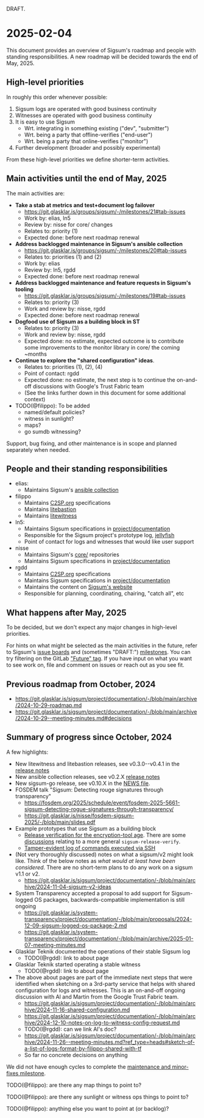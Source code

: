 DRAFT.

# 2025-02-04

This document provides an overview of Sigsum's roadmap and people with standing
responsibilities.  A new roadmap will be decided towards the end of May, 2025.

## High-level priorities

In roughly this order whenever possible:

  1. Sigsum logs are operated with good business continuity
  2. Witnesses are operated with good business continuity
  3. It is easy to use Sigsum
     - Wrt. integrating in something existing ("dev", "submitter")
     - Wrt. being a party that offline-verifies ("end-user")
     - Wrt. being a party that online-verifies ("monitor")
  4. Further development (broader and possibly experimental)

From these high-level priorities we define shorter-term activities.

## Main activities until the end of May, 2025

The main activities are:

  - **Take a stab at metrics and test+document log failover**
    - https://git.glasklar.is/groups/sigsum/-/milestones/21#tab-issues
    - Work by: elias, ln5
    - Review by: nisse for core/ changes
    - Relates to: priority (1)
    - Expected done: before next roadmap renewal
  - **Address backlogged maintenance in Sigsum's ansible collection**
    - https://git.glasklar.is/groups/sigsum/-/milestones/20#tab-issues
    - Relates to: priorities (1) and (2)
    - Work by: elias
    - Review by: ln5, rgdd
    - Expected done: before next roadmap renewal
  - **Address backlogged maintenance and feature requests in Sigsum's tooling**
    - https://git.glasklar.is/groups/sigsum/-/milestones/19#tab-issues
    - Relates to: priority (3)
    - Work and review by: nisse, rgdd
    - Expected done: before next roadmap renewal
  - **Dogfood use of Sigsum as a building block in ST**
    - Relates to: priority (3)
    - Work and review by: nisse, rgdd
    - Expected done: no estimate, expected outcome is to contribute some
      improvements to the monitor library in core/ the coming ~months
  - **Continue to explore the "shared configuration" ideas**.
    - Relates to: priorities (1), (2), (4)
    - Point of contact: rgdd
    - Expected done: no estimate, the next step is to continue the on-and-off
      discussions with Google's Trust Fabric team
    - (See the links further down in this document for some additional context)
  - TODO(@filippo): To be added
    - named/default policies?
    - witness in sunlight?
    - maps?
    - go sumdb witnessing?

Support, bug fixing, and other maintenance is in scope and planned separately
when needed.

[these notes]: https://git.glasklar.is/sigsum/project/documentation/-/blob/main/archive/2024-11-16-shared-configuration.md

## People and their standing responsibilities

  - elias:
    - Maintains Sigsum's [ansible collection][]
  - filippo
    - Maintains [C2SP.org][] specifications
    - Maintains [litebastion][]
    - Maintains [litewitness][]
  - ln5:
    - Maintains Sigsum specifications in [project/documentation]()
    - Responsible for the Sigsum project's prototype log, [jellyfish][]
    - Point of contact for logs and witnesses that would like user support
  - nisse
    - Maintains Sigsum's [core/][] repositories
    - Maintains Sigsum specifications in [project/documentation]()
  - rgdd
    - Maintains [C2SP.org][] specifications
    - Maintains Sigsum specifications in [project/documentation]()
    - Maintains the content on [Sigsum's website][]
    - Responsible for planning, coordinating, chairing, "catch all", etc

[ansible collection]: https://git.glasklar.is/sigsum/admin/ansible
[jellyfish]: https://poc.sigsum.org/jellyfish
[C2SP.org]: https://c2sp.org/
[litebastion]: https://github.com/FiloSottile/litetlog?tab=readme-ov-file#litebastion
[litewitness]: https://github.com/FiloSottile/litetlog?tab=readme-ov-file#litewitness
[seasalp]: TODO-ABOUT-URL
[glasklar.is/witness]: TODO-ABOUT-URL
[core/]: https://git.glasklar.is/sigsum/core
[project/documentation]: https://git.glasklar.is/sigsum/project/documentation
[Sigsum's website]: https://www.sigsum.org/

## What happens after May, 2025

To be decided, but we don't expect any major changes in high-level priorities.

For hints on what might be selected as the main activities in the future, refer
to Sigsum's [issue boards][] and (sometimes "DRAFT:") [milestones][].  You can
try filtering on the GitLab ["Future" tag][].  If you have input on what you
want to see work on, file and comment on issues or reach out as you see fit.

[issue boards]: https://git.glasklar.is/groups/sigsum/-/issues
[milestones]: https://git.glasklar.is/groups/sigsum/-/milestones
["Future" tag]: https://git.glasklar.is/groups/sigsum/-/issues/?sort=created_date&state=opened&label_name%5B%5D=Future&first_page_size=20

## Previous roadmap from October, 2024

  - https://git.glasklar.is/sigsum/project/documentation/-/blob/main/archive/2024-10-29-roadmap.md
  - https://git.glasklar.is/sigsum/project/documentation/-/blob/main/archive/2024-10-29--meeting-minutes.md#decisions

## Summary of progress since October, 2024

A few highlights:

  - New litewitness and litebastion releases, see v0.3.0--v0.4.1 in the
    [release notes](https://github.com/FiloSottile/litetlog/blob/v0.4.1/NEWS.md)
  - New ansible collection releases, see v0.2.X
    [release notes](https://git.glasklar.is/sigsum/admin/ansible/-/blob/main/docs/docsite/rst/CHANGELOG.rst)
  - New sigsum-go release, see v0.10.X in the
    [NEWS file](https://git.glasklar.is/sigsum/core/sigsum-go/-/blob/main/NEWS?ref_type=heads).
  - FOSDEM talk "Sigsum: Detecting rouge signatures through transparency"
    - https://fosdem.org/2025/schedule/event/fosdem-2025-5661-sigsum-detecting-rogue-signatures-through-transparency/
    - https://git.glasklar.is/nisse/fosdem-sigsum-2025/-/blob/main/slides.pdf
  - Example prototypes that use Sigsum as a building block
    - [Release verification for the encryption-tool age][].  There are some
      [discussions][] relating to a more general `sigsum-release-verify`.
    - [Tamper-evident log of commands executed via SSH][]
  - (Not very thoroughly discussed) notes on what a sigsum/v2 might look like.
    Think of the below notes as *what would at least have been considered*.
    There are no short-term plans to do any work on a sigsum v1.1 or v2.
    - https://git.glasklar.is/sigsum/project/documentation/-/blob/main/archive/2024-11-04-sigsum-v2-ideas
  - System Transparency accepted a proposal to add support for Sigsum-logged OS
    packages, backwards-compatible implementation is still ongoing
    - https://git.glasklar.is/system-transparency/project/documentation/-/blob/main/proposals/2024-12-09-sigsum-logged-os-package-2.md
    - https://git.glasklar.is/system-transparency/project/documentation/-/blob/main/archive/2025-01-07-meeting-minutes.md
  - Glasklar Teknik documented the operations of their stable Sigsum log
    - TODO(@rgdd): link to about page
  - Glasklar Teknik started operating a stable witness
    - TODO(@rgdd): link to about page
  - The above about pages are part of the immediate next steps that were
    identified when sketching on a 3rd-party service that helps with shared
    configuration for logs and witnesses.  This is an on-and-off ongoing
    discussion with Al and Martin from the Google Trust Fabric team.
    - https://git.glasklar.is/sigsum/project/documentation/-/blob/main/archive/2024-11-16-shared-configuration.md
    - https://git.glasklar.is/sigsum/project/documentation/-/blob/main/archive/2024-12-10-notes-on-log-to-witness-config-request.md
    - TODO(@rgdd): can we link Al's doc?
    - https://git.glasklar.is/sigsum/project/documentation/-/blob/main/archive/2024-11-26--meeting-minutes.md?ref_type=heads#sketch-of-a-list-of-logs-format-by-filippo-shared-with-tf
    - So far no concrete decisions on anything

[Release verification for the encryption-tool age]: https://git.glasklar.is/rgdd/age-release-verify
[discussions]: https://lists.sigsum.org/mailman3/hyperkitty/list/sigsum-general@lists.sigsum.org/thread/I465MH46WGSGNKOFDSUZM5T3SLRG2IC7/
[Tamper-evident log of commands executed via SSH]: https://git.glasklar.is/rgdd/sshdt

We did not have enough cycles to complete the [maintenance and minor-fixes
milestone](https://git.glasklar.is/groups/sigsum/-/milestones/19#tab-issues).

TODO(@filippo): are there any map things to point to?

TODO(@filippo): are there any sunlight or witness ops things to point to?

TODO(@filippo): anything else you want to point at (or backlog)?
